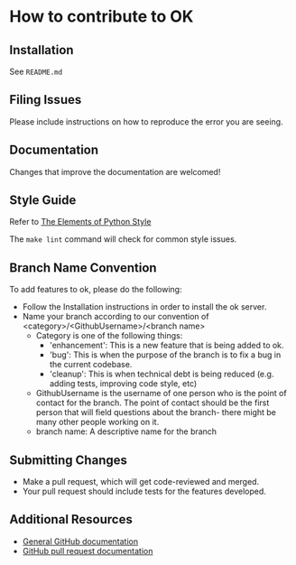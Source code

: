 # How to contribute to OK

Installation
--------------
See `README.md`

Filing Issues
----------------
Please include instructions on how to reproduce the error you are seeing.

Documentation
----------------
Changes that improve the documentation are welcomed!

Style Guide
----------------
Refer to [The Elements of Python Style](https://github.com/amontalenti/elements-of-python-style)

The `make lint` command will check for common style issues.

Branch Name Convention
--------------------
To add features to ok, please do the following:

- Follow the Installation instructions in order to install the ok server.
- Name your branch according to our convention of &lt;category&gt;/&lt;GithubUsername&gt;/&lt;branch name&gt;
  * Category is one of the following things:
    - 'enhancement': This is a new feature that is being added to ok.
    - 'bug': This is when the purpose of the branch is to fix a bug in the current codebase.
    - 'cleanup': This is when technical debt is being reduced (e.g. adding tests, improving code style, etc)
  * GithubUsername is the username of one person who is the point of contact for the branch. The point of contact should be the first person that will field questions about the branch- there might be many other people working on it.
  * branch name: A descriptive name for the branch

Submitting Changes
----------------------
- Make a pull request, which will get code-reviewed and merged.
- Your pull request should include tests for the features developed.

Additional Resources
------------------------
* [General GitHub documentation](https://help.github.com/)
* [GitHub pull request documentation](https://help.github.com/send-pull-requests/)
